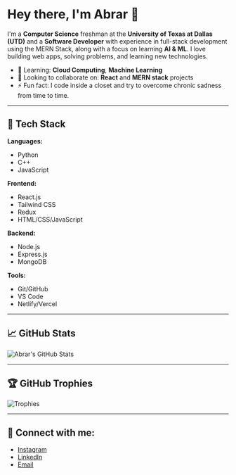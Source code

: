 # Hey there, I'm Abrar 👋
I'm a **Computer Science** freshman at the **University of Texas at Dallas (UTD)** and a **Software Developer** with experience in full-stack development using the MERN Stack, along with a focus on learning **AI & ML**. I love building web apps, solving problems, and learning new technologies.

- 🌱 Learning: **Cloud Computing**, **Machine Learning**
- 👯 Looking to collaborate on: **React** and **MERN stack** projects
- ⚡ Fun fact: I code inside a closet and try to overcome chronic sadness from time to time.

---

## 🚀 Tech Stack
**Languages:**
- Python
- C++
- JavaScript

**Frontend:**
- React.js
- Tailwind CSS
- Redux
- HTML/CSS/JavaScript

**Backend:**
- Node.js
- Express.js
- MongoDB

**Tools:**
- Git/GitHub
- VS Code
- Netlify/Vercel

---

## 📈 GitHub Stats

![Abrar's GitHub Stats](https://github-readme-stats.vercel.app/api?username=AbrarAlZabir&show_icons=true&hide_title=true&hide=prs&count_private=true&theme=radical)

---

## 🏆 GitHub Trophies

![Trophies](https://github-profile-trophy.vercel.app/?username=AbrarAlZabir&theme=onedark&column=4)

---

## 🔗 Connect with me:
- [Instagram](https://www.instagram.com/kab.rar/)
- [LinkedIn](https://www.linkedin.com/in/md-abrar-al-zabir)
- [Email](mailto:abrarroll2@gmail.com)


<!---
ClosetCoderSad/ClosetCoderSad is a ✨ special ✨ repository because its `README.md` (this file) appears on your GitHub profile.
You can click the Preview link to take a look at your changes.
--->
